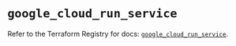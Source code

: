 # `google_cloud_run_service`

Refer to the Terraform Registry for docs: [`google_cloud_run_service`](https://registry.terraform.io/providers/hashicorp/google/6.46.0/docs/resources/cloud_run_service).
